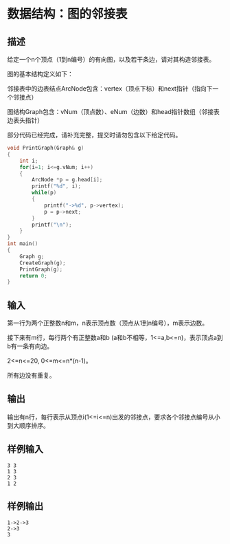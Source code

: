 # 数据结构：图的邻接表

## 描述

给定一个n个顶点（1到n编号）的有向图，以及若干条边，请对其构造邻接表。

图的基本结构定义如下：

邻接表中的边表结点ArcNode包含：vertex（顶点下标）和next指针（指向下一个邻接点）

图结构Graph包含：vNum（顶点数）、eNum（边数）和head指针数组（邻接表边表头指针）

部分代码已经完成，请补充完整，提交时请勿包含以下给定代码。

```cpp
void PrintGraph(Graph& g)
{
    int i;
    for(i=1; i<=g.vNum; i++)
    {
        ArcNode *p = g.head[i];
        printf("%d", i);
        while(p)
        {
            printf("->%d", p->vertex);
            p = p->next;
        }
        printf("\n");
    }
}
int main()
{
    Graph g;
    CreateGraph(g);
    PrintGraph(g);
    return 0;
}
```

## 输入

第一行为两个正整数n和m，n表示顶点数（顶点从1到n编号），m表示边数。

接下来有m行，每行两个有正整数a和b (a和b不相等，1<=a,b<=n)，表示顶点a到b有一条有向边。

2<=n<=20, 0<=m<=n*(n-1)。

所有边没有重复。

## 输出

输出有n行，每行表示从顶点i(1<=i<=n)出发的邻接点，要求各个邻接点编号从小到大顺序排序。

## 样例输入

```
3 3
1 3
2 3
1 2
```

## 样例输出

```
1->2->3
2->3
3
```